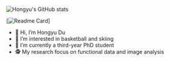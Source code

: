![Hongyu's GitHub stats](https://github-readme-stats.vercel.app/api?username=HongyuDu2&count_private=true&show_icons=true&theme=dracula)

[![Readme Card](https://github-readme-stats.vercel.app/api/pin/?username=HongyuDu2&repo=github-readme-stats)]


- 👋 Hi, I’m Hongyu Du
- 💪 I’m interested in basketball and skiing
- 🌱 I’m currently a third-year PhD student
- 🕵 My research focus on functional data and image analysis

<!---
HongyuDu2/HongyuDu2 is a ✨ special ✨ repository because its `README.md` (this file) appears on your GitHub profile.
You can click the Preview link to take a look at your changes.
--->
